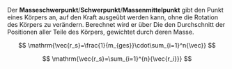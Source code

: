 Der **Masseschwerpunkt**/**Schwerpunkt**/**Massenmittelpunkt** gibt den Punkt eines Körpers an, auf den Kraft ausgeübt werden kann, ohne die Rotation des Körpers zu verändern. Berechnet wird er über Die den Durchschnitt der Positionen aller Teile des Körpers, gewichtet durch deren Masse.

$$
\mathrm{\vec{r_s}=\frac{1}{m_{ges}}\cdot\sum_{i=1}^n{\vec}}
$$

$$
\mathrm{\vec{r_s}=\sum_{i=1}^{n}{\vec{r_i}}}
$$